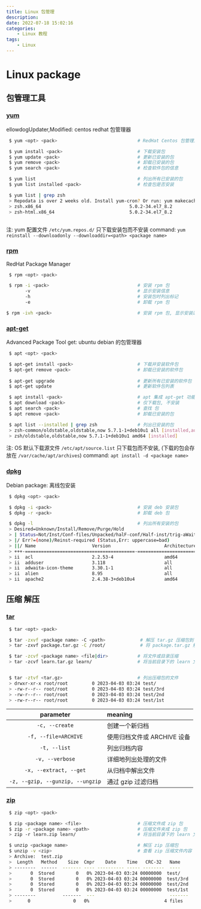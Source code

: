 ```yaml
---
title: Linux 包管理
description: 
date: 2022-07-18 15:02:16
categories:
    - Linux 教程
tags:
    - Linux
---
```


# Linux package

## 包管理工具

### [yum](https://linux.alianga.com/c/yum.html)

ellowdogUpdater,Modified: centos redhat 包管理器

```bash
 $ yum <opt> <pack>                              # RedHat Centos 包管理工具

 $ yum install <pack>                            # 下载安装包
 $ yum update <pack>                             # 更新已安装的包    
 $ yum remove <pack>                             # 卸载已安装的包
 $ yum search <pack>                             # 检查软件包的信息

 $ yum list                                      # 列出所有已安装的包
 $ yum list installed <pack>                     # 检查包是否安装

 $ yum list | grep zsh
 > Repodata is over 2 weeks old. Install yum-cron? Or run: yum makecache fast
 > zsh.x86_64                                 5.0.2-34.el7_8.2            base     
 > zsh-html.x86_64                            5.0.2-34.el7_8.2            base   
 
```

注: yum 配置文件 `/etc/yum.repos.d/`
只下载安装包而不安装
command: `yum reinstall --downloadonly --downloaddir=<path> <package name>`

### [rpm](https://linux.alianga.com/c/rpm.html)

RedHat Package Manager

```bash
 $ rpm <opt> <pack>

 $ rpm -i <pack>                                 # 安装 rpm 包
       -v                                        # 显示安装信息
       -h                                        # 安装包时列出标记
       -e                                        # 卸载 rpm 包

$ rpm -ivh <pack>                                # 安装 rpm 包, 显示安装过程
```

### [apt-get](https://linux.alianga.com/c/apt-get.html)

Advanced Package Tool get: ubuntu debian 的包管理器

```bash
 $ apt <opt> <pack>

 $ apt-get install <pack>                        # 下载并安装软件包
 $ apt-get remove <pack>                         # 卸载已安装的软件包
 
 $ apt-get upgrade                               # 更新所有已安装的软件包
 $ apt-get update                                # 更新软件包列表

 $ apt install <pack>                            # apt 集成 apt-get 功能
 $ apt download <pack>                           # 仅下载包, 不安装   
 $ apt search <pack>                             # 查找 包
 $ apt remove <pack>                             # 卸载已安装的包  

 $ apt list --installed | grep zsh               # 列出已安装的包
 > zsh-common/oldstable,oldstable,now 5.7.1-1+deb10u1 all [installed,automatic]
 > zsh/oldstable,oldstable,now 5.7.1-1+deb10u1 amd64 [installed]
```

注: OS 默认下载源文件 `/etc/apt/source.list`
只下载包而不安装, (下载的包会存放在 `/var/cache/apt/archives`)
command: `apt install -d <package name>`

### [dpkg](https://linux.alianga.com/c/dpkg.html)

Debian package: 离线包安装

```bash
 $ dpkg <opt> <pack>

 $ dpkg -i <pack>                                # 安装 deb 安装包
 $ dpkg -r <pack>                                # 卸载 deb 包

 $ dpkg -l                                       # 列出所有安装的包
 > Desired=Unknown/Install/Remove/Purge/Hold
 > | Status=Not/Inst/Conf-files/Unpacked/halF-conf/Half-inst/trig-aWait/Trig-pend
 > |/ Err?=(none)/Reinst-required (Status,Err: uppercase=bad)
 > ||/ Name                     Version                    Architecture Description
 > +++-=========================================-==========================================-============-===========
 > ii  acl                      2.2.53-4                   amd64        access control list - utilities
 > ii  adduser                  3.118                      all          add and remove users and groups
 > ii  adwaita-icon-theme       3.30.1-1                   all          default icon theme of GNOME
 > ii  alien                    8.95                       all          convert and install rpm and other packages
 > ii  apache2                  2.4.38-3+deb10u4           amd64        Apache HTTP Server
```

## 压缩 解压

### [tar](https://linux.alianga.com/c/tar.html)

```bash
 $ tar <opt> <pack>                         

 $ tar -zxvf <package name> -C <path>             # 解压 tar.gz 压缩包到 <path> 路径
 > tar -zxvf package.tar.gz -C /root/             # 将 package.tar.gz 解压到 /root/ 目录下

 $ tar -zcvf <package name> <file|dir>           # 将文件或目录压缩
 > tar -zcvf learn.tar.gz learn/                 # 将当前目录下的 learn 文件夹压缩成 learn.tar.gz


 $ tar -ztvf <tar.gz>                            # 列出压缩包的文件
 > drwxr-xr-x root/root         0 2023-04-03 03:24 test/
 > -rw-r--r-- root/root         0 2023-04-03 03:24 test/3rd
 > -rw-r--r-- root/root         0 2023-04-03 03:24 test/2nd
 > -rw-r--r-- root/root         0 2023-04-03 03:24 test/1st
```

|parameter|meaning|
|:-:|:-|
|`-c, --create`|创建一个新归档|
|`-f, --file=ARCHIVE`|使用归档文件或 ARCHIVE 设备|
|`-t, --list`|列出归档内容|
|`-v, --verbose`|详细地列出处理的文件|
|`-x, --extract, --get`|从归档中解出文件|
|`-z, --gzip, --gunzip, --ungzip`|通过 gzip 过滤归档|

### [zip](https://linux.alianga.com/c/zip.html)

```bash
 $ zip <opt> <pack>

 $ zip <package name> <file>                     # 压缩文件成 zip 包
 $ zip -r <package name> <path>                  # 压缩文件夹成 zip 包
 > zip -r learn.zip learn/                       # 将当前目录下的 learn 文件夹压缩成 learn.zip

 $ unzip <package name>                          # 解压 zip 压缩包
 $ unzip -v <zip>                                # 查看 zip 压缩文件内容
 > Archive:  test.zip
 >  Length   Method    Size  Cmpr    Date    Time   CRC-32   Name
 > --------  ------  ------- ---- ---------- ----- --------  ----
 >       0  Stored        0   0% 2023-04-03 03:24 00000000  test/
 >       0  Stored        0   0% 2023-04-03 03:24 00000000  test/3rd
 >       0  Stored        0   0% 2023-04-03 03:24 00000000  test/2nd
 >       0  Stored        0   0% 2023-04-03 03:24 00000000  test/1st
 > --------          -------  ---                            -------
 >      0                0   0%                            4 files
```
